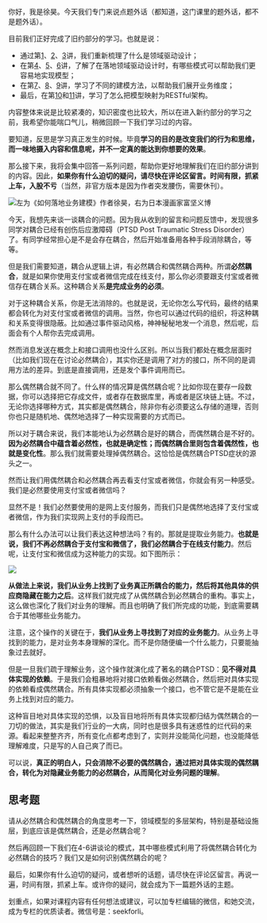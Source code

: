 你好，我是徐昊。今天我们专门来说点题外话（都知道，这门课里的题外话，都不是题外话）。

目前我们正好完成了旧约部分的学习。也就是说：

- 通过第[1](http://https://time.geekbang.org/column/article/386052)、[2](http://https://time.geekbang.org/column/article/387945)、[3](http://https://time.geekbang.org/column/article/389072)讲，我们重新梳理了什么是领域驱动设计；
- 在第[4](http://https://time.geekbang.org/column/article/389082)、[5](http://https://time.geekbang.org/column/article/389089)、[6](http://https://time.geekbang.org/column/article/389095)讲，了解了在落地领域驱动设计时，有哪些模式可以帮助我们更容易地实现模型；
- 在第[7](http://https://time.geekbang.org/column/article/390792)、[8](http://https://time.geekbang.org/column/article/390799)、[9](http://https://time.geekbang.org/column/article/392869)讲，学习了不同的建模方法，以帮助我们展开业务维度；
- 最后，在第[10](http://https://time.geekbang.org/column/article/395650)和[11](http://https://time.geekbang.org/column/article/396467)讲，学习了怎么把模型映射为RESTful架构。

内容整体来说是比较紧凑的，知识密度也比较大，所以在进入新约部分的学习之前，我希望你能喘口气儿，稍微回顾一下我们学习过的内容。

要知道，反思是学习真正发生的时候。毕竟**学习的目的是改变我们的行为和思维，而一味地摄入内容和信息呢，并不一定真的能达到你想要的效果**。

那么接下来，我将会集中回答一系列问题，帮助你更好地理解我们在旧约部分讲到的内容。因此，**如果你有什么迫切的疑问，请尽快在评论区留言。时间有限，抓紧上车，入股不亏**（当然，非官方版本是因为作者突发腰伤，需要休刊）。

![](https://static001.geekbang.org/resource/image/89/f8/89f7491cb12b9aa3d72770ffd38d94f8.jpeg?wh=853x640 "左为《如何落地业务建模》作者徐昊，右为日本漫画家富坚义博")

今天，我想先来谈一谈耦合的问题。因为我从收到的留言和问题反馈中，发现很多同学对耦合已经有创伤后应激障碍（PTSD Post Traumatic Stress Disorder）了。有同学经常担心是不是会存在耦合，然后开始准备用各种手段消除耦合，等等。

但是我们需要知道，耦合从逻辑上讲，有必然耦合和偶然耦合两种。所谓**必然耦合**，就是如果你使用支付宝或者微信完成在线支付，那么你必须要跟支付宝或者微信存在耦合关系。这种耦合关系**是完成业务的必须**。

对于这种耦合关系，你是无法消除的。也就是说，无论你怎么写代码，最终的结果都会转化为对支付宝或者微信的调用。当然，你也可以通过代码的组织，将这种耦和关系变得很隐蔽。比如通过事件驱动风格，神神秘秘地发一个消息，然后呢，后面会有个人帮你去完成调用。

然而消息发送在概念上和接口调用也没什么区别。所以当我们都处在概念层面时（比如我们现在在讨论必然耦合），其实你还是调用了对方的接口，所不同的是调用方法的差异。到底是直接调用，还是发个事件调用而已。

那么偶然耦合就不同了。什么样的情况算是偶然耦合呢？比如你现在要存一段数据，你可以选择把它存成文件，或者存在数据库里，再或者是区块链上链。不过，无论你选择哪种方式，其实都是偶然耦合，除非你有必须要这么存储的道理，否则你也只是随机地、偶然地选择了一种实现需要的方式而已。

所以对于耦合来说，我们本能地认为必然耦合是好的耦合，而偶然耦合是不好的。**因为必然耦合中蕴含着必然性，也就是确定性；而偶然耦合里则包含着偶然性，也就是变化性**。那么我们就需要处理掉偶然耦合。这恰恰是偶然耦合PTSD症状的源头之一。

然而让我们用偶然耦合和必然耦合再去看支付宝或者微信，你就会有另一种感受。我们是必然要使用支付宝或者微信吗？

显然不是！我们必然要使用的是网上支付服务，而我们只是偶然地选择了支付宝或者微信，作为我们实现网上支付的手段而已。

那么有什么办法可以让我们表达这种想法吗？有的。那就是提取业务能力。**也就是说，我们不再必然耦合于支付宝和微信了，我们必然耦合于在线支付能力**。然后呢，让支付宝和微信成为这种能力的实现。如下图所示：

![](https://static001.geekbang.org/resource/image/fe/de/fe3c4531577829cdb83545692a3581de.jpg?wh=1920x1080)

**从做法上来说，我们从业务上找到了业务真正所耦合的能力，然后将其他具体的供应商隐藏在能力之后**。这样我们就完成了从偶然耦合到必然耦合的重构。事实上，这么做也深化了我们对业务的理解。而且也明确了我们所完成的功能，到底需要耦合于其他哪些业务能力。

注意，这个操作的关键在于，**我们从业务上寻找到了对应的业务能力**。从业务上寻找到的能力，是对业务本身理解的深化。而不是你随便编一个什么能力，只要能抽象过去就好。

但是一旦我们疏于理解业务，这个操作就演化成了著名的耦合PTSD：**见不得对具体实现的依赖**。于是我们会粗暴地将对接口依赖看做必然耦合，然后把对具体实现的依赖看成偶然耦合。所有具体实现都必须抽象一个接口，也不管它是不是能在业务上找到对应的能力。

这种盲目地对具体实现的恐惧，以及盲目地将所有具体实现都归结为偶然耦合的一刀切的做法，其实是我们行业的一大病，同时也是很多具有迷惑性的烂代码的来源。看起来整整齐齐，所有变化点都考虑到了，实则并没能简化问题，也没能降低理解难度，只是写的人自己爽了而已。

可以说，**真正的明白人，只会消除不必要的偶然耦合，通过把对具体实现的偶然耦合，转化为对隐藏业务能力的必然耦合，从而简化对业务问题的理解**。

## 思考题

请从必然耦合和偶然耦合的角度思考一下，领域模型的多层架构，特别是基础设施层，到底应该是偶然耦合，还是必然耦合呢？

然后再回顾一下我们在4-6讲谈论的模式，其中哪些模式利用了将偶然耦合转化为必然耦合的技巧？我们又是如何识别偶然耦合的呢？

最后，如果你有什么迫切的疑问，或者想听的话题，请尽快在评论区留言。再说一遍，时间有限，抓紧上车。或许你的疑问，就会成为下一篇题外话的主题。

划重点，如果对课程内容有任何想法或建议，可以加专栏编辑的微信，和她交流，成为专栏的优质读者。微信号是：seekforli。